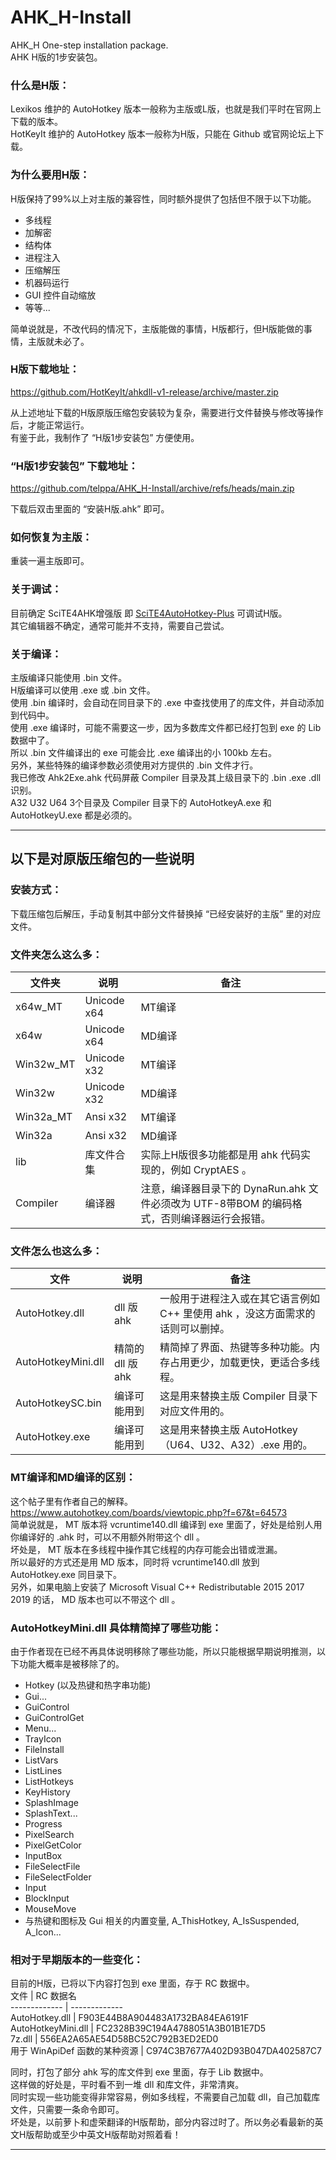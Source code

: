 # AHK_H-Install  
AHK_H One-step installation package.  
AHK H版的1步安装包。  
  
### 什么是H版：  
Lexikos  维护的 AutoHotkey 版本一般称为主版或L版，也就是我们平时在官网上下载的版本。  
HotKeyIt 维护的 AutoHotkey 版本一般称为H版，只能在 Github 或官网论坛上下载。  
  
### 为什么要用H版：  
H版保持了99%以上对主版的兼容性，同时额外提供了包括但不限于以下功能。  
* 多线程  
* 加解密  
* 结构体  
* 进程注入  
* 压缩解压  
* 机器码运行  
* GUI 控件自动缩放  
* 等等...  
  
简单说就是，不改代码的情况下，主版能做的事情，H版都行，但H版能做的事情，主版就未必了。  
  
### H版下载地址：  
https://github.com/HotKeyIt/ahkdll-v1-release/archive/master.zip  
  
从上述地址下载的H版原版压缩包安装较为复杂，需要进行文件替换与修改等操作后，才能正常运行。  
有鉴于此，我制作了 “H版1步安装包” 方便使用。  
  
### “H版1步安装包” 下载地址：  
https://github.com/telppa/AHK_H-Install/archive/refs/heads/main.zip  
  
下载后双击里面的 “安装H版.ahk” 即可。  
  
### 如何恢复为主版：  
重装一遍主版即可。  
  
### 关于调试：  
目前确定 SciTE4AHK增强版 即 [SciTE4AutoHotkey-Plus](https://github.com/telppa/SciTE4AutoHotkey-Plus) 可调试H版。  
其它编辑器不确定，通常可能并不支持，需要自己尝试。  
  
### 关于编译：  
主版编译只能使用 .bin 文件。  
H版编译可以使用 .exe 或 .bin 文件。  
使用 .bin 编译时，会自动在同目录下的 .exe 中查找使用了的库文件，并自动添加到代码中。  
使用 .exe 编译时，可能不需要这一步，因为多数库文件都已经打包到 exe 的 Lib 数据中了。  
所以 .bin 文件编译出的 exe 可能会比 .exe 编译出的小 100kb 左右。  
另外，某些特殊的编译参数必须使用对方提供的 .bin 文件才行。  
我已修改 Ahk2Exe.ahk 代码屏蔽 Compiler 目录及其上级目录下的 .bin .exe .dll 识别。  
A32 U32 U64 3个目录及 Compiler 目录下的 AutoHotkeyA.exe 和 AutoHotkeyU.exe 都是必须的。  
  
-------------  
  
## 以下是对原版压缩包的一些说明  
  
### 安装方式：  
下载压缩包后解压，手动复制其中部分文件替换掉 “已经安装好的主版” 里的对应文件。  
  
### 文件夹怎么这么多：  
文件夹 | 说明 | 备注  
------------- | ------------- | -------------  
x64w_MT | Unicode x64 | MT编译  
x64w | Unicode x64 | MD编译  
Win32w_MT | Unicode x32 | MT编译  
Win32w | Unicode x32 | MD编译  
Win32a_MT | Ansi x32 | MT编译  
Win32a | Ansi x32 | MD编译  
lib | 库文件合集 | 实际上H版很多功能都是用 ahk 代码实现的，例如 CryptAES 。  
Compiler | 编译器 | 注意，编译器目录下的 DynaRun.ahk 文件必须改为 UTF-8带BOM 的编码格式，否则编译器运行会报错。  
  
### 文件怎么也这么多：  
文件 | 说明 | 备注  
------------- | ------------- | -------------  
AutoHotkey.dll | dll 版 ahk  | 一般用于进程注入或在其它语言例如 C++ 里使用 ahk ，没这方面需求的话则可以删掉。  
AutoHotkeyMini.dll | 精简的 dll 版 ahk | 精简掉了界面、热键等多种功能。内存占用更少，加载更快，更适合多线程。  
AutoHotkeySC.bin | 编译可能用到 | 这是用来替换主版 Compiler 目录下对应文件用的。  
AutoHotkey.exe | 编译可能用到 | 这是用来替换主版 AutoHotkey（U64、U32、A32）.exe 用的。  
  
### MT编译和MD编译的区别：  
这个帖子里有作者自己的解释。 https://www.autohotkey.com/boards/viewtopic.php?f=67&t=64573  
简单说就是， MT 版本将 vcruntime140.dll 编译到 exe 里面了，好处是给别人用你编译好的 .ahk 时，可以不用额外附带这个 dll 。  
坏处是， MT 版本在多线程中操作其它线程的内存可能会出错或泄漏。  
所以最好的方式还是用 MD 版本，同时将 vcruntime140.dll 放到 AutoHotkey.exe 同目录下。  
另外，如果电脑上安装了 Microsoft Visual C++ Redistributable 2015 2017 2019 的话， MD 版本也可以不带这个 dll 。  
  
### AutoHotkeyMini.dll 具体精简掉了哪些功能：  
由于作者现在已经不再具体说明移除了哪些功能，所以只能根据早期说明推测，以下功能大概率是被移除了的。  
* Hotkey (以及热键和热字串功能)  
* Gui...  
* GuiControl  
* GuiControlGet  
* Menu...  
* TrayIcon  
* FileInstall  
* ListVars  
* ListLines  
* ListHotkeys  
* KeyHistory  
* SplashImage  
* SplashText...  
* Progress  
* PixelSearch  
* PixelGetColor  
* InputBox  
* FileSelectFile  
* FileSelectFolder  
* Input  
* BlockInput  
* MouseMove  
* 与热键和图标及 Gui 相关的内置变量, A_ThisHotkey, A_IsSuspended, A_Icon...  
  
### 相对于早期版本的一些变化：  
目前的H版，已将以下内容打包到 exe 里面，存于 RC 数据中。  
文件 | RC 数据名  
------------- | -------------  
AutoHotkey.dll | F903E44B8A904483A1732BA84EA6191F  
AutoHotkeyMini.dll | FC2328B39C194A4788051A3B01B1E7D5  
7z.dll | 556EA2A65AE54D58BC52C792B3ED2ED0  
用于 WinApiDef 函数的某种资源 | C974C3B7677A402D93B047DA402587C7  
  
同时，打包了部分 ahk 写的库文件到 exe 里面，存于 Lib 数据中。  
这样做的好处是，平时看不到一堆 dll 和库文件，非常清爽。  
同时实现一些功能变得非常容易，例如多线程，不需要自己加载 dll，自己加载库文件，只需要一条命令即可。  
坏处是，以前萝卜和虚荣翻译的H版帮助，部分内容过时了。所以务必看最新的英文H版帮助或至少中英文H版帮助对照着看！  
  
-------------  